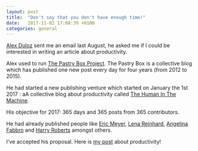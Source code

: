```yaml
---
layout: post
title:  "Don't say that you don't have enough time!"
date:   2017-11-02 17:08:39 +0100
categories: general
---
```

[Alex Duloz](https://twitter.com/alexduloz) sent me an email last August, he asked me if I could be interested in writing an article about productivity.

Alex used to run [The Pastry Box Project](https://the-pastry-box-project.net). The Pastry Box is a collective blog which has published one new post every day for four years (from 2012 to 2015).

He had started a new publishing venture which started on January the 1st 2017 : aA collective blog about productivity called [The Human In The Machine](https://thehumaninthemachine.com/).

His objective for 2017: 365 days and 365 posts from 365 contributors.

He had already published people like [Eric Meyer](https://twitter.com/meyerweb), [Lena Reinhard](https://twitter.com/lrnrd), [Angelina Fabbro](https://twitter.com/hopefulcyborg) and [Harry Roberts](https://twitter.com/csswizardry) amongst others.

I've accepted his proposal. Here is [my post](https://superyesmore.com/d7ead9497abf1b458f5be14bd33b6c11) about productivity!
